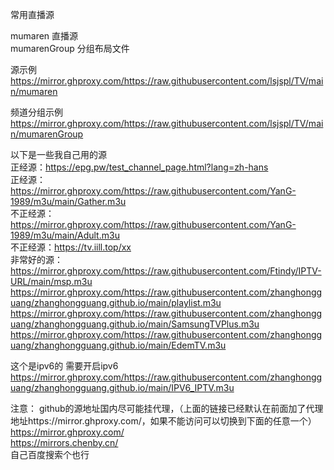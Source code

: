 常用直播源                       
                             
                    
mumaren  直播源        
mumarenGroup  分组布局文件             

源示例             
https://mirror.ghproxy.com/https://raw.githubusercontent.com/lsjspl/TV/main/mumaren            

频道分组示例                               
https://mirror.ghproxy.com/https://raw.githubusercontent.com/lsjspl/TV/main/mumarenGroup           





以下是一些我自己用的源   
正经源：https://epg.pw/test_channel_page.html?lang=zh-hans   
正经源：https://mirror.ghproxy.com/https://raw.githubusercontent.com/YanG-1989/m3u/main/Gather.m3u   
不正经源：https://mirror.ghproxy.com/https://raw.githubusercontent.com/YanG-1989/m3u/main/Adult.m3u   
不正经源：https://tv.iill.top/xx    
非常好的源：
https://mirror.ghproxy.com/https://raw.githubusercontent.com/Ftindy/IPTV-URL/main/msp.m3u    
https://mirror.ghproxy.com/https://raw.githubusercontent.com/zhanghongguang/zhanghongguang.github.io/main/playlist.m3u    
https://mirror.ghproxy.com/https://raw.githubusercontent.com/zhanghongguang/zhanghongguang.github.io/main/SamsungTVPlus.m3u    
https://mirror.ghproxy.com/https://raw.githubusercontent.com/zhanghongguang/zhanghongguang.github.io/main/EdemTV.m3u   

这个是ipv6的 需要开启ipv6
https://mirror.ghproxy.com/https://raw.githubusercontent.com/zhanghongguang/zhanghongguang.github.io/main/IPV6_IPTV.m3u    

注意： github的源地址国内尽可能挂代理，（上面的链接已经默认在前面加了代理地址https://mirror.ghproxy.com/，如果不能访问可以切换到下面的任意一个）    
https://mirror.ghproxy.com/    
https://mirrors.chenby.cn/    
自己百度搜索个也行    

